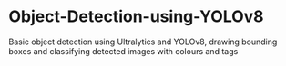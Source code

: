 # Object-Detection-using-YOLOv8
Basic object detection using Ultralytics and YOLOv8, drawing bounding boxes and classifying detected images with colours and tags

